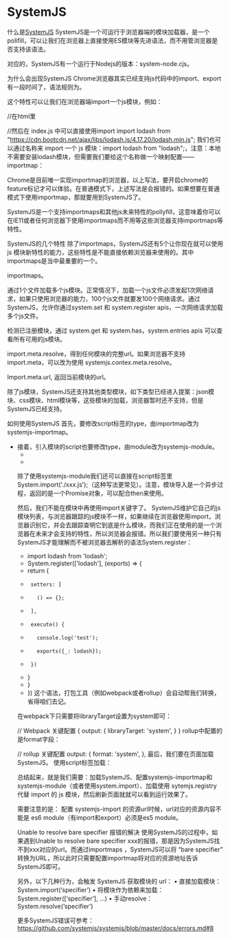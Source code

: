<!--
 * @Author: tangdaoyong
 * @Date: 2021-05-18 15:57:00
 * @LastEditors: tangdaoyong
 * @LastEditTime: 2021-05-18 15:57:42
 * @Description: SystemJS
-->
# SystemJS

什么是[SystemJS](https://github.com/systemjs/systemjs) SystemJS是一个可运行于浏览器端的模块加载器，是一个polifill，可以让我们在浏览器上直接使用ES模块等先进语法，而不用管浏览器是否支持该语法。

对应的，SystemJS有一个运行于Nodejs的版本：system-node.cjs。

为什么会出现SystemJS
Chrome浏览器其实已经支持js代码中的import、export有一段时间了，语法规则为<script type="module" src="xxx"></script>。

这个特性可以让我们在浏览器端import一个js模块，例如：

//在html里
<script type="module" src="./index.js"></script>

//然后在 index.js 中可以直接使用import
import lodash from "https://cdn.bootcdn.net/ajax/libs/lodash.js/4.17.20/lodash.min.js";
我们也可以通过名称来 import 一个 js 模块：import lodash from "lodash";，注意：本地不需要安装lodash模块，但需要我们要给这个名称做一个映射配置——importmap：

<script type="importmap">
  {
    "imports": {
      "lodash": "https://cdn.bootcdn.net/ajax/libs/lodash.js/4.17.20/lodash.min.js" 
    }
  }
</script>
Chrome是目前唯一实现importmap的浏览器，以上写法，要开启chrome的feature标记才可以体验。在普通模式下，上述写法是会报错的。如果想要在普通模式下使用importmap，那就要用到SystemJS了。

SystemJS是一个支持importmaps和其他js未来特性的pollyfill，这意味着你可以在IE11或者任何浏览器下使用importmaps而不用等这些浏览器支持importmaps等特性。

SystemJS的几个特性
除了importmaps，SystemJS还有5个让你现在就可以使用 js 模块新特性的能力，这些特性是不能直接依赖浏览器来使用的。其中importmaps是当中最重要的一个。

importmaps。

通过1个文件加载多个js模块。正常情况下，加载一个js文件必须发起1次网络请求，如果只使用浏览器的能力，100个js文件就要发100个网络请求。通过SystemJS，允许你通过system.set 和 system.register apis，一次网络请求加载多个js文件。

检测已注册模块，通过 system.get 和 system.has，system.entries apis 可以查看所有可用的js模块。

import.meta.resolve，得到任何模块的完整url。如果浏览器不支持import.meta，可以改为使用 systemjs.contex.meta.resolve。

Import.meta.url, 返回当前模块的url。

除了js模块，SystemJS还支持其他类型模块，如下类型已经进入提案：json模块、css模块、html模块等，这些模块的加载，浏览器暂时还不支持，但是SystemJS已经支持。

如何使用SystemJS
首先，要修改script标签的type，由importmap改为systemjs-importmap。

- <script type="importmap">
+ <script type="systemjs-importmap">
  {
    "imports": {
      "lodash": "https://cdn.bootcdn.net/ajax/libs/lodash.js/4.17.20/lodash.min.js" 
    }
  }
</script>
接着，引入模块的script也要修改type，由module改为systemjs-module。

- <script type="module" src="./index.js"></script>
+ <script type="systemjs-module" src="./index.js"></script>
除了使用systemjs-module我们还可以直接在script标签里System.import('./xxx.js');（这种写法更常见）。注意，模块导入是一个异步过程，返回的是一个Promise对象，可以配合then来使用。

然后，我们不能在模块中再使用import关键字了。
SystemJS维护它自己的js模块列表，与浏览器跟踪的js模块不一样，如果继续在浏览器使用import，浏览器识别它，并会去跟踪查明它到底是什么模块，而我们正在使用的是一个浏览器在未来才会支持的特性，所以浏览器会报错。所以我们要使用另一种只有SystemJS才能理解而不被浏览器去解析的语法System.register：

- import lodash from 'lodash';
+ System.register(['lodash'], (exports) => {
+    return {
+      setters: [
+        () => {};
+      ],
+      execute() {
+        console.log('test');
+        exports({_: lodash});
+      })
+    }
+  }
+ })
这个语法，打包工具（例如webpack或者rollup）会自动帮我们转换，省得咱们去记。

在webpack下只需要将libraryTarget设置为system即可：

// Webpack 关键配置
{
  output: {
    libraryTarget: 'system', 
  }
}
rollup中配置的是format字段：

// rollup 关键配置
output: {
    format: 'system',
},
最后，我们要在页面加载SystemJS。
使用script标签加载：

<script src="https://lib.baomitu.com/systemjs/latest/system.js"></script>
总结起来，就是我们需要：加载SystemJS、配置systemjs-importmap和systemjs-module（或者使用system.import）、加载使用 sytemjs.registry 代替 import 的 js 模块，然后刷新页面就就可以看到运行效果了。

需要注意的是：
配置 systemjs-import 的资源url时候，url对应的资源内容不能是 es6 module（有import和export）必须是es5 module。

Unable to resolve bare specifier 报错的解决
使用SystemJS的过程中，如果遇到Unable to resolve bare specifier xxx的报错，那是因为SystemJS找不到xxx对应的url。而通过importmaps ，SystemJS可以将 “bare specifier” 转换为URL，所以此时只需要配置importmap将对应的资源地址告诉SystemJS即可。

另外，以下几种行为，会触发 SystemJS 获取模块的 url：
• 直接加载模块： System.import(‘specifier’)
• 将模块作为依赖来加载：System.register([‘specifier’], …)
• 手动resolve：System.resolve(‘specifier’)

更多SystemJS错误可参考：https://github.com/systemjs/systemjs/blob/master/docs/errors.md#8